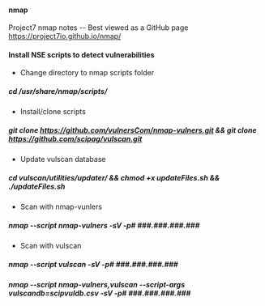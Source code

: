 #### nmap
 Project7 nmap notes -- Best viewed as a GitHub page  https://project7io.github.io/nmap/

#### Install NSE scripts to detect vulnerabilities

- Change directory to nmap scripts folder
##### cd /usr/share/nmap/scripts/

- Install/clone scripts
##### git clone https://github.com/vulnersCom/nmap-vulners.git && git clone https://github.com/scipag/vulscan.git 

- Update vulscan database
##### cd vulscan/utilities/updater/ && chmod +x updateFiles.sh && ./updateFiles.sh

- Scan with nmap-vunlers
##### nmap --script nmap-vulners -sV -p# ###.###.###.###

- Scan with vulscan 
##### nmap --script vulscan -sV -p# ###.###.###.###

##### nmap --script nmap-vulners,vulscan --script-args vulscandb=scipvuldb.csv -sV -p# ###.###.###.###
